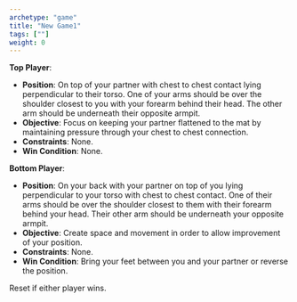 ```yaml
---
archetype: "game"
title: "New Game1"
tags: [""]
weight: 0
---
```


**Top Player**:
  * **Position**: On top of your partner with chest to chest contact lying perpendicular to their torso. One of your arms should be over the shoulder closest to you with your forearm behind their head. The other arm should be underneath their opposite armpit. 
  * **Objective**: Focus on keeping your partner flattened to the mat by maintaining pressure through your chest to chest connection.
  * **Constraints**: None.
  * **Win Condition**: None.

**Bottom Player**:
  * **Position**: On your back with your partner on top of you lying perpendicular to your torso with chest to chest contact. One of their arms should be over the shoulder closest to them with their forearm behind your head. Their other arm should be underneath your opposite armpit.
  * **Objective**: Create space and movement in order to allow improvement of your position.
  * **Constraints**: None.
  * **Win Condition**: Bring your feet between you and your partner or reverse the position.

Reset if either player wins.